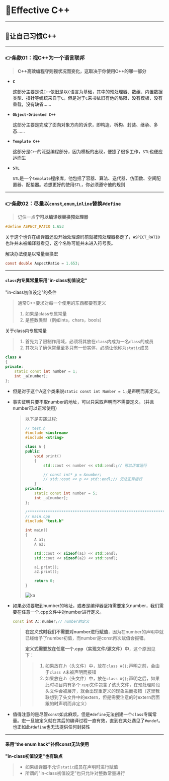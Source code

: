 # 🐎Effective C++

---

## 🚗让自己习惯C++

---

### 👉条款01：视C++为一个语言联邦

> **C++高效编程守则视状况而变化，这取决于你使用C++的哪一部分**

* **`C`**

  这部分主要是说`C++`依旧是以`C`语言为基础，其中的预处理器、数组、内置数据类型、指针等统统来自于`C`。但是对于`C`来书依旧有他的局限，没有模板，没有重载，没有缺省……

* **`Object-Oriented C++`**

  这部分主要是完成了面向对象方向的诉求，即构造、析构、封装、继承、多态……

* **`Template C++`**

  这部分是`C++`的泛型编程部分，因为模板的出现，便捷了很多工作，`STL`也便应运而生

* **`STL`**

  `STL`是一个`template`程序库，他包括了容器、算法、迭代器、仿函数、空间配置器、配接器。若想更好的使用`STL`，你必须遵守他的规则

---

### 👉条款02：尽量以`const`,`enum`,`inline`替换`#define`

> 记住一点**宁可以编译器替换预处理器** 

```c
#define ASPECT_RATIO 1.653
```

关于这个也许在编译器还没开始处理源码前就被预处理器移走了，`ASPECT_RATIO`也许并未被编译器看见，这个名称可能并未进入符号表。

解决办法便是以常量替换宏

```c
const double AspectRatio = 1.653;
```

---

####  **`class`内专属常量采用"in-class初值设定"**

"in-class初值设定"的条件

> 通常C++要求对每一个使用的东西都要有定义
>
> 1. 如果是class专属常量
> 2. 是整数类型（例如ints，chars，bools）

关于class内专属常量

>   1. 首先为了限制作用域，必须将其放在`class`内成为一名`class`的成员
>   2. 其次为了确保常量至多只有一份实体，必须让他称为`static`成员

```cpp
class A
{
private:
	static const int number = 1;
    int _a[number];
};
```

* 但是对于这个A这个类来说`static const int Number = 1;`是声明而非定义。

* 事实证明只要不取number的地址，可以只采取声明而不需要定义。（并且number可以正常使用）

  > 以下是实践过程:
  >
  > ```cpp
  > // test.h
  > #include <iostream>
  > #include <string>
  > 
  > class A {
  > public:
  > 	void print()
  > 	{
  >         std::cout << number << std::endl;// 可以正常运行
  > 
  > 		// const int* p = &number;
  > 		// std::cout << p << std::endl;// 无法正常运行
  > 	}
  > private:
  > 	static const int number = 5;
  > 	int _a[number];
  > };
  > 
  > /************************************************************************/
  > // main.cpp
  > #include "test.h"
  > 
  > int main()
  > {
  > 	A a1;
  > 	A a2;
  > 
  >     std::cout << sizeof(a1) << std::endl;
  >     std::cout << sizeof(a2) << std::endl;
  > 
  > 	a1.print();
  > 	a2.print();
  > 
  >     return 0;
  > }
  > ```
  >
  > ![ka](https://dhrs-oss.oss-cn-beijing.aliyuncs.com/img/safsafadofa.png)

* 如果必须要取到number的地址，或者是编译器坚持需要定义number，我们需要在任意一个.cpp文件中对number进行定义。

  ```cpp
  const int A::number;// number的定义
  ```

  > **在定义式时我们不需要对number进行赋值**，因为在number的声明中就已经给予了number初值，而number是const再次赋值会报错。
  > 
  > 
  > 
  > **定义式需要放在任意一个.cpp（实现文件/源文件）中**，这个原因见下：
  >
  > > 1. 如果放在.h（头文件）中，放在`class A{};`声明之前，会由于`class A`未被声明而报错
  >> 2. 如果放在.h（头文件）中，放在`class A{};`声明之后，如果此时项目内有多个.cpp文件包含了该头文件，在预处理阶段头文件会被展开，就会出现重定义的现象进而报错（这里我联想到了头文件中的extern，但是需要注意的时extern后面跟的时声明而非定义）

* 值得注意的是尽管`const`如此麻烦，但是`#define`无法创建一个`class`专属常量。宏一旦被定义就在其后的编译过程一直有效，直到在某处遇见了`#undef`。也正如此`#define`也无法提供任何封装性

---

#### **采用“the enum hack”补偿const无法使用**

**"in-class初值设定"也有缺点**

> *  如果编译器不允许`static`成员在声明时进行赋值
> * 所谓的"in-class初值设定"也只允许对整数常量进行






